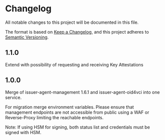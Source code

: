 # Changelog

All notable changes to this project will be documented in this file.

The format is based on [Keep a Changelog](https://keepachangelog.com/en/1.1.0/),
and this project adheres to [Semantic Versioning](https://semver.org/spec/v2.0.0.html).

## 1.1.0
Extend with possibility of requesting and receiving Key Attestations

## 1.0.0
Merge of issuer-agent-management 1.6.1 and issuer-agent-oid4vci into one service.

For migration merge environment variables. Please ensure that management endpoints are not accessible from public using a WAF or Reverse-Proxy limiting the reachable endpoints.

Note: If using HSM for signing, both status list and credentials must be signed with HSM.
